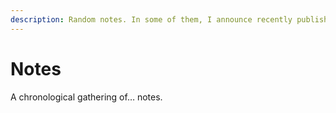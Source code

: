 ```yaml
---
description: Random notes. In some of them, I announce recently published articles.
---
```


<script setup>
import NotesIndex from './.vitepress/theme/NotesIndex.vue'
</script>

# Notes

A chronological gathering of… notes.

<NotesIndex/>
